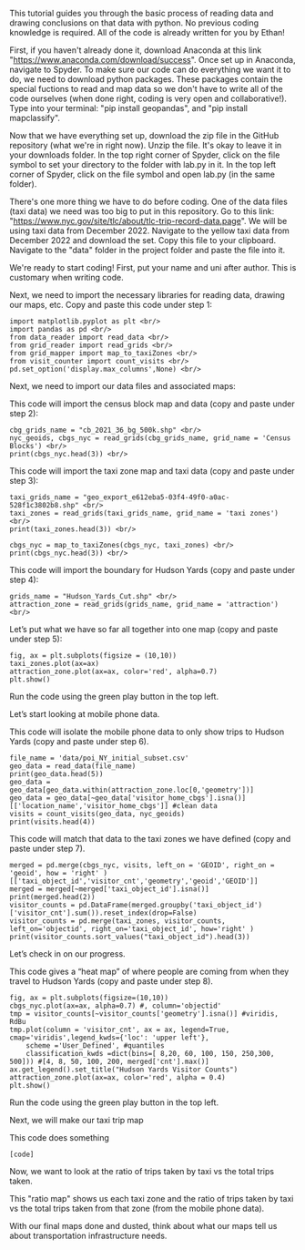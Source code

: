 This tutorial guides you through the basic process of reading data and drawing conclusions on that data with python. 
No previous coding knowledge is required. All of the code is already written for you by Ethan!

First, if you haven't already done it, download Anaconda at this link "https://www.anaconda.com/download/success".
Once set up in Anaconda, navigate to Spyder.
To make sure our code can do everything we want it to do, we need to download python packages.
    These packages contain the special fuctions to read and map data so we don't have to write all of the code ourselves (when done right, coding is very open and collaborative!).
Type into your terminal:
    "pip install geopandas", and 
    "pip install mapclassify".

Now that we have everything set up, download the zip file in the GitHub repository (what we're in right now).
Unzip the file. It's okay to leave it in your downloads folder.
In the top right corner of Spyder, click on the file symbol to set your directory to the folder with lab.py in it.
In the top left corner of Spyder, click on the file symbol and open lab.py (in the same folder).

There's one more thing we have to do before coding. One of the data files (taxi data) we need was too big to put in this repository.
Go to this link: "https://www.nyc.gov/site/tlc/about/tlc-trip-record-data.page". 
We will be using taxi data from December 2022. Navigate to the yellow taxi data from December 2022 and download the set. 
Copy this file to your clipboard. Navigate to the "data" folder in the project folder and paste the file into it. 

We're ready to start coding! 
First, put your name and uni after author. This is customary when writing code. 

Next, we need to import the necessary libraries for reading data, drawing our maps, etc.
Copy and paste this code under step 1:

    import matplotlib.pyplot as plt <br/>
    import pandas as pd <br/>
    from data_reader import read_data <br/>
    from grid_reader import read_grids <br/>
    from grid_mapper import map_to_taxiZones <br/>
    from visit_counter import count_visits <br/>
    pd.set_option('display.max_columns',None) <br/>

Next, we need to import our data files and associated maps:

This code will import the census block map and data (copy and paste under step 2):
    
    cbg_grids_name = "cb_2021_36_bg_500k.shp" <br/>
    nyc_geoids, cbgs_nyc = read_grids(cbg_grids_name, grid_name = 'Census Blocks') <br/>
    print(cbgs_nyc.head(3)) <br/>
        
This code will import the taxi zone map and taxi data (copy and paste under step 3):
    
    taxi_grids_name = "geo_export_e612eba5-03f4-49f0-a0ac-528f1c3802b8.shp" <br/>
    taxi_zones = read_grids(taxi_grids_name, grid_name = 'taxi zones') <br/>
    print(taxi_zones.head(3)) <br/>

    cbgs_nyc = map_to_taxiZones(cbgs_nyc, taxi_zones) <br/>
    print(cbgs_nyc.head(3)) <br/>
        
This code will import the boundary for Hudson Yards (copy and paste under step 4):
    
    grids_name = "Hudson_Yards_Cut.shp" <br/>
    attraction_zone = read_grids(grids_name, grid_name = 'attraction') <br/>

Let’s put what we have so far all together into one map (copy and paste under step 5):

    fig, ax = plt.subplots(figsize = (10,10))
    taxi_zones.plot(ax=ax)
    attraction_zone.plot(ax=ax, color='red', alpha=0.7)
    plt.show()
    
Run the code using the green play button in the top left. 

Let’s start looking at mobile phone data. 

This code will isolate the mobile phone data to only show trips to Hudson Yards (copy and paste under step 6).
    
    file_name = 'data/poi_NY_initial_subset.csv'
    geo_data = read_data(file_name)
    print(geo_data.head(5))
    geo_data = geo_data[geo_data.within(attraction_zone.loc[0,'geometry'])]
    geo_data = geo_data[~geo_data['visitor_home_cbgs'].isna()][['location_name','visitor_home_cbgs']] #clean data
    visits = count_visits(geo_data, nyc_geoids)
    print(visits.head(4))
        
This code will match that data to the taxi zones we have defined (copy and paste under step 7). 

    merged = pd.merge(cbgs_nyc, visits, left_on = 'GEOID', right_on = 'geoid', how = 'right' )[['taxi_object_id','visitor_cnt','geometry','geoid','GEOID']]
    merged = merged[~merged['taxi_object_id'].isna()]
    print(merged.head(2))
    visitor_counts = pd.DataFrame(merged.groupby('taxi_object_id')['visitor_cnt'].sum()).reset_index(drop=False)
    visitor_counts = pd.merge(taxi_zones, visitor_counts, left_on='objectid', right_on='taxi_object_id', how='right' )  
    print(visitor_counts.sort_values("taxi_object_id").head(3))

Let’s check in on our progress.

This code gives a “heat map” of where people are coming from when they travel to Hudson Yards (copy and paste under step 8). 
    
    fig, ax = plt.subplots(figsize=(10,10))
    cbgs_nyc.plot(ax=ax, alpha=0.7) #, column='objectid'
    tmp = visitor_counts[~visitor_counts['geometry'].isna()] #viridis, RdBu
    tmp.plot(column = 'visitor_cnt', ax = ax, legend=True, cmap='viridis',legend_kwds={'loc': 'upper left'},
        scheme ='User_Defined', #quantiles
        classification_kwds =dict(bins=[ 8,20, 60, 100, 150, 250,300, 500])) #[4, 8, 50, 100, 200, merged['cnt'].max()]
    ax.get_legend().set_title("Hudson Yards Visitor Counts")
    attraction_zone.plot(ax=ax, color='red', alpha = 0.4)
    plt.show()

Run the code using the green play button in the top left. 

Next, we will make our taxi trip map

This code does something

    [code]

Now, we want to look at the ratio of trips taken by taxi vs the total trips taken.

This "ratio map" shows us each taxi zone and the ratio of trips taken by taxi vs the total trips taken from that zone (from the mobile phone data).




With our final maps done and dusted, think about what our maps tell us about transportation infrastructure needs.



    
